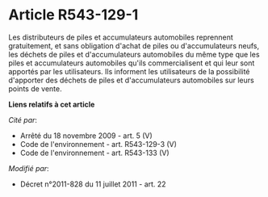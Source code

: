 # Article R543-129-1

Les distributeurs de piles et accumulateurs automobiles reprennent gratuitement, et sans obligation d'achat de piles ou
d'accumulateurs neufs, les    déchets de piles et d'accumulateurs automobiles du même type que les piles et accumulateurs
automobiles qu'ils commercialisent et qui leur sont apportés par les utilisateurs. Ils informent les utilisateurs de la
possibilité d'apporter des    déchets de piles et d'accumulateurs automobiles sur leurs points de vente.

**Liens relatifs à cet article**

_Cité par_:

  - Arrêté du 18 novembre 2009 - art. 5 (V)
  - Code de l'environnement - art. R543-129-3 (V)
  - Code de l'environnement - art. R543-133 (V)

_Modifié par_:

  - Décret n°2011-828 du 11 juillet 2011 - art. 22
